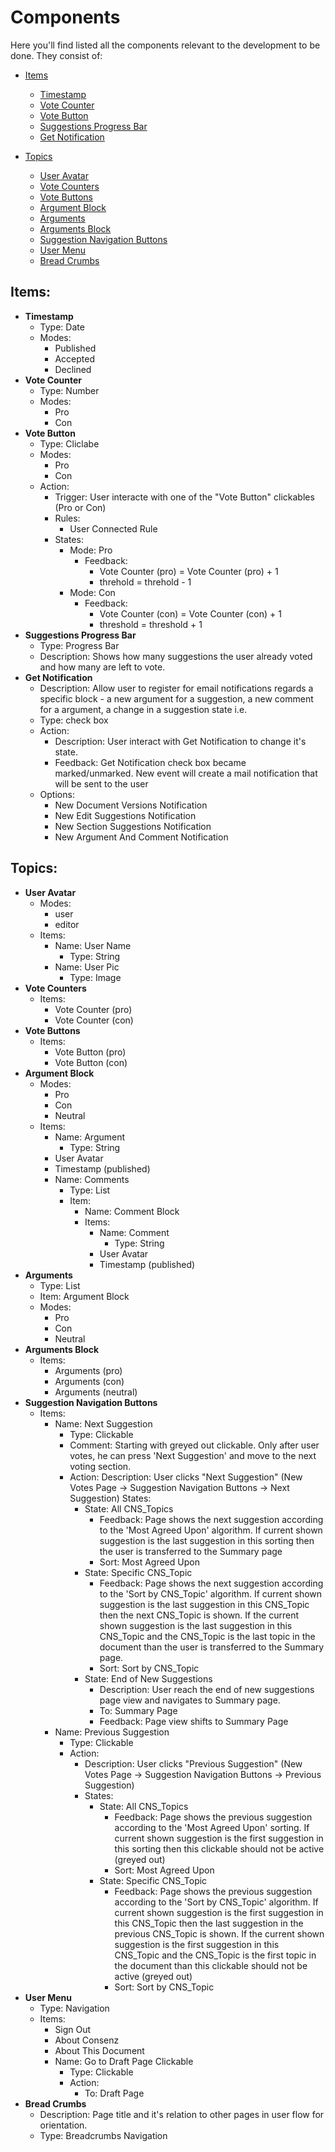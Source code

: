 # <a id="top"></a> Components 
Here you'll find listed all the components relevant to the development to be done. They consist of:
- [Items](#items)
  - [Timestamp](#timestamp)
  - [Vote Counter](#vote-counter)
  - [Vote Button](#vote-button)
  - [Suggestions Progress Bar](#suggestions-progress-bar)
  - [Get Notification](#get-notification)

- [Topics](#topics)
  - [User Avatar](#user-avatar)
  - [Vote Counters](#vote-counters)
  - [Vote Buttons](#vote-buttons)
  - [Argument Block](#argument-block)
  - [Arguments](#arguments)
  - [Arguments Block](#arguments-block)
  - [Suggestion Navigation Buttons](#suggestion-navigation-buttons)
  - [User Menu](#user-menu)
  - [Bread Crumbs](#bread-crumbs)
  

## <a id="items"></a> Items:
- __Timestamp__<a id="timestamp"></a>
  - Type: Date
  - Modes:
    - Published
    - Accepted
    - Declined
- __Vote Counter__<a id="vote-counter"></a>
  - Type: Number
  - Modes:
    - Pro
    - Con
- __Vote Button__<a id="vote-button"></a>
  - Type: Cliclabe
  - Modes:
    - Pro
    - Con
  - Action:
    - Trigger: User interacte with one of the "Vote Button" clickables (Pro or Con)
    - Rules:
      - User Connected Rule
    - States:
      - Mode: Pro
        - Feedback:
          - Vote Counter (pro) = Vote Counter (pro) + 1
          - threhold = threhold - 1
      - Mode: Con
        - Feedback:
          - Vote Counter (con) = Vote Counter (con) + 1
          - threshold = threshold + 1
- __Suggestions Progress Bar__<a id="suggestions-progress-bar"></a>
  - Type: Progress Bar
  - Description: Shows how many suggestions the user already voted and how many are left to vote.
- __Get Notification__<a id="get-notification"></a>
  - Description: Allow user to register for email notifications regards a specific block - a new argument for a suggestion, a new comment for a argument, a change in a suggestion state i.e.
  - Type: check box
  - Action:
    - Description: User interact with Get Notification to change it's state.
    - Feedback: Get Notification check box became marked/unmarked. New event will create a mail notification that will be sent to the user
  - Options:
    - New Document Versions Notification
    - New Edit Suggestions Notification
    - New Section Suggestions Notification
    - New Argument And Comment Notification

## <a id="topics"></a> Topics:
- __User Avatar__<a id="user-avatar"></a>
  - Modes:
    - user
    - editor
  - Items:
    - Name: User Name
      - Type: String
    - Name: User Pic
      - Type: Image
- __Vote Counters__<a id="vote-counters"></a>
  - Items:
    - Vote Counter (pro)
    - Vote Counter (con)
- __Vote Buttons__<a id="vote-buttons"></a>
  - Items:
    - Vote Button (pro)
    - Vote Button (con)
- __Argument Block__<a id="argument-block"></a>
  - Modes:
    - Pro
    - Con
    - Neutral
  - Items:
    - Name: Argument
      - Type: String
    - User Avatar
    - Timestamp (published)
    - Name: Comments
      - Type: List
      - Item:
        - Name: Comment Block
        - Items:
          - Name: Comment
            - Type: String
          - User Avatar
          - Timestamp (published)
- __Arguments__<a id="arguments"></a>
  - Type: List
  - Item: Argument Block
  - Modes:
    - Pro
    - Con
    - Neutral
- __Arguments Block__<a id="arguments-block"></a>
  - Items:
    - Arguments (pro)
    - Arguments (con)
    - Arguments (neutral)
- __Suggestion Navigation Buttons__<a id="suggestion-navigation-buttons"></a>
  - Items:
    - Name: Next Suggestion
      - Type: Clickable
      - Comment: Starting with greyed out clickable. Only after user votes, he can press 'Next Suggestion' and move to the next voting section.
      - Action:
        Description: User clicks "Next Suggestion" (New Votes Page -> Suggestion Navigation Buttons -> Next Suggestion)
        States:
          - State: All CNS_Topics
            - Feedback: Page shows the next suggestion according to the 'Most Agreed Upon' algorithm. If current shown suggestion is the last suggestion in this sorting then the user is transferred to the Summary page
            - Sort: Most Agreed Upon
          - State: Specific CNS_Topic
            - Feedback: Page shows the next suggestion according to the 'Sort by CNS_Topic' algorithm. If current shown suggestion is the last suggestion in this CNS_Topic then the next CNS_Topic is shown. If the current shown suggestion is the last suggestion in this CNS_Topic and the CNS_Topic is the last topic in the document than the user is transferred to the Summary page.
            - Sort: Sort by CNS_Topic
          - State: End of New Suggestions
            - Description: User reach the end of new suggestions page view and navigates to Summary page.
            - To: Summary Page
            - Feedback: Page view shifts to Summary Page
    - Name: Previous Suggestion
      - Type: Clickable
      - Action:
        - Description: User clicks "Previous Suggestion" (New Votes Page -> Suggestion Navigation Buttons -> Previous Suggestion)
        - States:
          - State: All CNS_Topics
            - Feedback: Page shows the previous suggestion according to the 'Most Agreed Upon' sorting. If current shown suggestion is the first suggestion in this sorting then this clickable should not be active (greyed out)
            - Sort: Most Agreed Upon
          - State: Specific CNS_Topic
            - Feedback: Page shows the previous suggestion according to the 'Sort by CNS_Topic' algorithm. If current shown suggestion is the first suggestion in this CNS_Topic then the last suggestion in the previous CNS_Topic is shown. If the current shown suggestion is the first suggestion in this CNS_Topic and the CNS_Topic is the first topic in the document than this clickable should not be active (greyed out)
            - Sort: Sort by CNS_Topic
- __User Menu__<a id="user-menu"></a>
  - Type: Navigation
  - Items:
    - Sign Out
    - About Consenz
    - About This Document
    - Name: Go to Draft Page Clickable
      - Type: Clickable
      - Action:
        - To: Draft Page
- __Bread Crumbs__<a id="bread-crumbs"></a>
  - Description: Page title and it's relation to other pages in user flow for orientation.
  - Type: Breadcrumbs Navigation